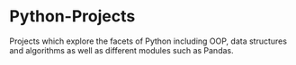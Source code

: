 # Python-Projects
Projects which explore the facets of Python including OOP, data structures and algorithms as well as different modules such as Pandas. 
